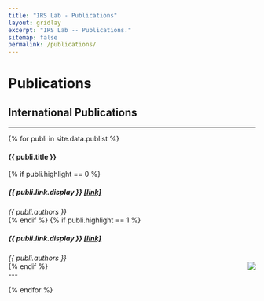 ```yaml
---
title: "IRS Lab - Publications"
layout: gridlay
excerpt: "IRS Lab -- Publications."
sitemap: false
permalink: /publications/
---
```



# Publications

<!-- ## Group highlights

**At the end of this page, you can find the [full list of publications and patents](#full-list-of-publications). All papers are also available on [arXiv](https://arxiv.org/search/?searchtype=author&query=Allan%2C+M+P).**

{% assign number_printed = 0 %}
{% for publi in site.data.publist %}

{% assign even_odd = number_printed | modulo: 2 %}
{% if publi.highlight == 1 %}

{% if even_odd == 0 %}
<div class="row">
{% endif %}

<div class="col-sm-6 clearfix">
 <div class="well">
  <pubtit>{{ publi.title }}</pubtit>
  <img src="{{ site.url }}{{ site.baseurl }}/images/pubpic/{{ publi.image }}" class="img-responsive" width="33%" style="float: left" />
  <p>{{ publi.description }}</p>
  <p><em>{{ publi.authors }}</em></p>
  <p><strong><a href="{{ publi.link.url }}">{{ publi.link.display }}</a></strong></p>
  <p class="text-danger"><strong> {{ publi.news1 }}</strong></p>
  <p> {{ publi.news2 }}</p>
 </div>
</div>

{% assign number_printed = number_printed | plus: 1 %}

{% if even_odd == 1 %}
</div>
{% endif %}

{% endif %}
{% endfor %}

{% assign even_odd = number_printed | modulo: 2 %}
{% if even_odd == 1 %}
</div>
{% endif %}

<p> &nbsp; </p> -->


<!-- ## Patents
<em>Milan P Allan, S Gröblacher, RA Norte, M Leeuwenhoek</em><br />Novel atomic force microscopy probes with phononic crystals<br /> PCT/NL20-20/050797 (2020)

<em>Milan P Allan</em><br /> Methods of manufacturing superconductor and phononic elements <br /> <a href="https://patents.google.com/patent/US10439125B2/en?inventor=Milan+ALLAN&oq=inventor:(Milan+ALLAN)">US10439125B2 (2016)</a> -->

## International Publications
---
{% for publi in site.data.publist %}

<div class="row">
  <div class="row">
  <h4>{{ publi.title }}</h4>
  </div>
  {% if publi.highlight == 0 %}
  <div class="col-sm-12 clearfix">
  <h5>{{ publi.link.display }} <a href="{{ publi.link.url }}">[link]</a></h5>
  <em>{{ publi.authors }} </em>
  <!-- <p class="text-danger">
  <strong> {{ publi.news1 }}</strong><br>
  <strong> {{ publi.news2 }}</strong>
  </p> -->
  </div>
  {% endif %}
  {% if publi.highlight == 1 %}
  <div class="col-sm-8 clearfix">
  <h5>{{ publi.link.display }} <a href="{{ publi.link.url }}">[link]</a></h5>
  <em>{{ publi.authors }} </em>
  <!-- <p class="text-danger">
  <strong> {{ publi.news1 }}</strong><br>
  <strong> {{ publi.news2 }}</strong>
  </p> -->
  </div>
  <div class="col-sm-4 clearfix">
  <img src="{{ site.url }}{{ site.baseurl }}/images/pubpic/{{ publi.image }}" class="img-responsive" style="float: right" />
  </div>
  {% endif %}
</div>
---

{% endfor %}
